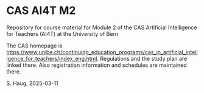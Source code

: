 # CAS AI4T M2
Repository for course material for Module 2 of the CAS Artificial Intelligence for Teachers (AI4T) at the University of Bern

The CAS homepage is https://www.unibe.ch/continuing_education_programs/cas_in_artificial_intelligence_for_teachers/index_eng.html.
Regulations and the study plan are linked there. Also registration information and schedules are maintained there. 

S. Haug, 2025-03-11
